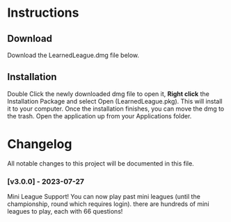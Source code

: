 # Instructions
## Download

Download the LearnedLeague.dmg file below.

## Installation

Double Click the newly downloaded dmg file to open it, **Right click** the Installation Package and select Open (LearnedLeague.pkg). This will install it to your computer. Once the installation finishes, you can move the dmg to the trash.  Open the application up from your Applications folder.


# Changelog
All notable changes to this project will be documented in this file.

### [v3.0.0] - 2023-07-27

Mini League Support! You can now play past mini leagues (until the championship, round which requires login). there are hundreds of mini leagues to play, each with 66 questions!
